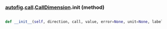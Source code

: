 ### [autofig](autofig.md).[call](autofig.call.md).[CallDimension](autofig.call.CallDimension.md).__init__ (method)


```py

def __init__(self, direction, call, value, error=None, unit=None, label=None)

```


